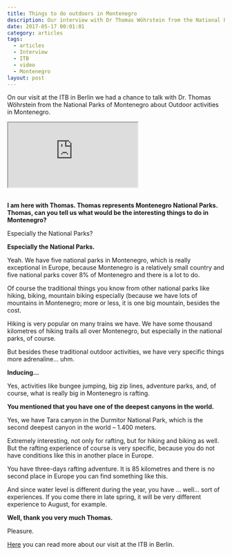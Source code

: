 ```yaml
---
title: Things to do outdoors in Montenegro
description: Our interview with Dr Thomas Wöhrstein from the National Parks of Montenegro at the ITB in Berlin
date: 2017-05-17 00:01:01
category: articles
tags:
  - articles
  - Interview
  - ITB
  - video
  - Montenegro
layout: post
---
```


On our visit at the ITB in Berlin we had a chance to talk with Dr. Thomas Wöhrstein from the National Parks of Montenegro about Outdoor activities in Montenegro.

<div class="embed-responsive embed-responsive-16by9">
  <iframe class="embed-responsive-item" src="https://www.youtube-nocookie.com/embed/40RQSihDnYU"></iframe>

</div>
<br>

<!--more-->

**I am here with Thomas. Thomas represents Montenegro National Parks. Thomas, can you tell us what would be the interesting things to do in Montenegro?**

Especially the National Parks?

**Especially the National Parks.**

Yeah. We have five national parks in Montenegro, which is really exceptional in Europe, because Montenegro is a relatively small country and five national parks cover 8% of Montenegro and there is a lot to do.

Of course the traditional things you know from other national parks like hiking, biking, mountain biking especially (because we have lots of mountains in Montenegro; more or less, it is one big mountain, besides the cost.

Hiking is very popular on many trains we have. We have some thousand kilometres of hiking trails all over Montenegro, but especially in the national parks, of course.

But besides these traditional outdoor activities, we have very specific things more adrenaline… uhm.

**Inducing…**

Yes, activities like bungee jumping, big zip lines, adventure parks, and, of course, what is really big in Montenegro is rafting.

**You mentioned that you have one of the deepest canyons in the world.**

Yes, we have Tara canyon in the Durmitor National Park, which is the second deepest canyon in the world – 1.400 meters.

Extremely interesting, not only for rafting, but for hiking and biking as well. But the rafting experience of course is very specific, because you do not have conditions like this in another place in Europe.

You have three-days rafting adventure. It is 85 kilometres and there is no second place in Europe you can find something like this.

And since water level is different during the year, you have … well… sort of experiences. If you come there in late spring, it will be very different experience to August, for example.

**Well, thank you very much Thomas.**

Pleasure.

<a href="http://www.hikeventures.com/ITB-2017/">Here</a> you can read more about our visit at the ITB in Berlin.

